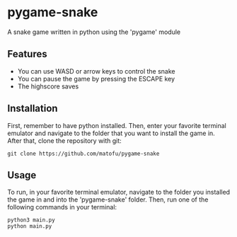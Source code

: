# pygame-snake
A snake game written in python using the 'pygame' module
## Features
- You can use WASD or arrow keys to control the snake
- You can pause the game by pressing the ESCAPE key
- The highscore saves
## Installation
First, remember to have python installed. Then, enter your favorite terminal emulator and navigate to the folder that you want to install the game in. After that, clone the repository with git:
   ```
   git clone https://github.com/matofu/pygame-snake
   ```
## Usage
To run, in your favorite terminal emulator, navigate to the folder you installed the game in and into the 'pygame-snake' folder. Then, run one of the following commands in your terminal:
```
python3 main.py
python main.py
```
